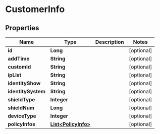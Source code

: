 

# CustomerInfo


## Properties

Name | Type | Description | Notes
------------ | ------------- | ------------- | -------------
**id** | **Long** |  |  [optional]
**addTime** | **String** |  |  [optional]
**customId** | **String** |  |  [optional]
**ipList** | **String** |  |  [optional]
**identityShow** | **String** |  |  [optional]
**identitySystem** | **String** |  |  [optional]
**shieldType** | **Integer** |  |  [optional]
**shieldNum** | **Long** |  |  [optional]
**deviceType** | **Integer** |  |  [optional]
**policyInfos** | [**List&lt;PolicyInfo&gt;**](PolicyInfo.md) |  |  [optional]



